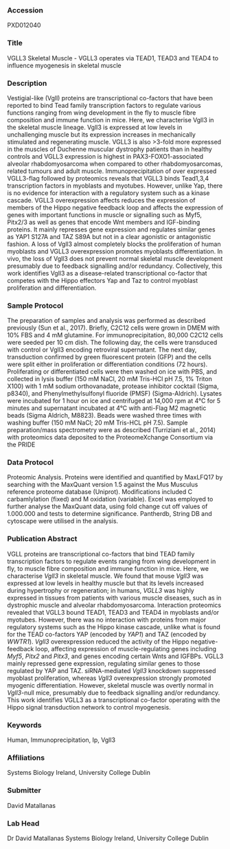 ### Accession
PXD012040

### Title
VGLL3 Skeletal Muscle -  VGLL3 operates via TEAD1, TEAD3 and TEAD4 to influence myogenesis in skeletal muscle

### Description
Vestigial-like (Vgll) proteins are transcriptional co-factors that have been reported to bind Tead family transcription factors to regulate various functions ranging from wing development in the fly to muscle fibre composition and immune function in mice. Here, we characterise Vgll3 in the skeletal muscle lineage. Vgll3 is expressed at low levels in unchallenging muscle but its expression increases in mechanically stimulated and regenerating muscle. VGLL3 is also >3-fold more expressed in the muscles of Duchenne muscular dystrophy patients than in healthy controls and VGLL3 expression is highest in PAX3-FOXO1-associated alveolar rhabdomyosarcoma when compared to other rhabdomyosarcomas, related tumours and adult muscle. Immunoprecipitation of over expressed VGLL3-flag followed by proteomics reveals that VGLL3 binds Tead1,3,4 transcription factors in myoblasts and myotubes. However, unlike Yap, there is no evidence for interaction with a regulatory system such as a kinase cascade. VGLL3 overexpression affects reduces the expression of members of the Hippo negative feedback loop and affects the expression of genes with important functions in muscle or signalling such as Myf5, Pitx2/3 as well as genes that encode Wnt members and IGF-binding proteins. It mainly represses gene expression and regulates similar genes as YAP1 S127A and TAZ S89A but not in a clear agonistic or antagonistic fashion. A loss of Vgll3 almost completely blocks the proliferation of human myoblasts and VGLL3 overexpression promotes myoblasts differentiation. In vivo, the loss of Vgll3 does not prevent normal skeletal muscle development presumably due to feedback signalling and/or redundancy. Collectively, this work identifies Vgll3 as a disease-related transcriptional co-factor that competes with the Hippo effectors Yap and Taz to control myoblast proliferation and differentiation.

### Sample Protocol
The preparation of samples and analysis was performed as described previously (Sun et al., 2017). Briefly, C2C12 cells were grown in DMEM with 10% FBS and 4 mM glutamine. For immunoprecipitation, 80,000 C2C12 cells were seeded per 10 cm dish. The following day, the cells were transduced with control or Vgll3 encoding retroviral supernatant. The next day, transduction confirmed by green fluorescent protein (GFP) and the cells were split either in proliferation or differentiation conditions (72 hours). Proliferating or differentiated cells were then washed on ice with PBS, and collected in lysis buffer (150 mM NaCl, 20 mM Tris-HCl pH 7.5, 1% Triton X100) with 1  mM  sodium  orthovanadate, protease  inhibitor  cocktail (Sigma, p8340), and Phenylmethylsulfonyl fluoride (PMSF) (Sigma-Aldrich). Lysates were incubated for 1 hour on ice and centrifuged at 14,000 rpm at 4°C for 5 minutes and supernatant incubated at 4°C with anti-Flag M2 magnetic beads (Sigma Aldrich, M8823). Beads were washed three times with washing buffer (150 mM NaCl; 20 mM Tris-HCL pH 7.5). Sample preparation/mass spectrometry were as described (Turriziani et al., 2014) with proteomics data deposited to the ProteomeXchange Consortium via the PRIDE

### Data Protocol
Proteomic Analysis. Proteins were identified and quantified by MaxLFQ17 by searching with the MaxQuant version 1.5 against the Mus Musculus reference proteome database (Uniprot). Modifications included C carbamlylation (fixed) and M oxidation (variable). Excel was employed to further analyse the MaxQuant data, using fold change cut off values of 1.000.000 and tests to determine significance. Pantherdb, String DB and cytoscape were utilised in the analysis.

### Publication Abstract
VGLL proteins are transcriptional co-factors that bind TEAD family transcription factors to regulate events ranging from wing development in fly, to muscle fibre composition and immune function in mice. Here, we characterise <i>Vgll3</i> in skeletal muscle. We found that mouse <i>Vgll3</i> was expressed at low levels in healthy muscle but that its levels increased during hypertrophy or regeneration; in humans, <i>VGLL3</i> was highly expressed in tissues from patients with various muscle diseases, such as in dystrophic muscle and alveolar rhabdomyosarcoma. Interaction proteomics revealed that VGLL3 bound TEAD1, TEAD3 and TEAD4 in myoblasts and/or myotubes. However, there was no interaction with proteins from major regulatory systems such as the Hippo kinase cascade, unlike what is found for the TEAD co-factors YAP (encoded by <i>YAP1</i>) and TAZ (encoded by <i>WWTR1</i>). <i>Vgll3</i> overexpression reduced the activity of the Hippo negative-feedback loop, affecting expression of muscle-regulating genes including <i>Myf5</i>, <i>Pitx2</i> and <i>Pitx3</i>, and genes encoding certain Wnts and IGFBPs. VGLL3 mainly repressed gene expression, regulating similar genes to those regulated by YAP and TAZ. siRNA-mediated <i>Vgll3</i> knockdown suppressed myoblast proliferation, whereas <i>Vgll3</i> overexpression strongly promoted myogenic differentiation. However, skeletal muscle was overtly normal in <i>Vgll3</i>-null mice, presumably due to feedback signalling and/or redundancy. This work identifies VGLL3 as a transcriptional co-factor operating with the Hippo signal transduction network to control myogenesis.

### Keywords
Human, Immunoprecipitation, Ip, Vgll3

### Affiliations
Systems Biology Ireland, University College Dublin

### Submitter
David Matallanas

### Lab Head
Dr David Matallanas
Systems Biology Ireland, University College Dublin


